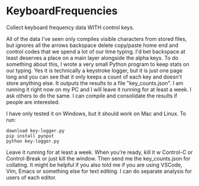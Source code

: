 # KeyboardFrequencies

Collect keyboard frequency data WITH control keys.

All of the data I've seen only compiles visible characters from stored files, but ignores all the arrows backspace delete copy/paste home end and control codes that we spend a lot of our time typing. I'd bet backspace at least deserves a place on a main layer alongside the alpha keys. 
To do something about this, I wrote a very small Python program to keep stats on our typing. Yes it is technically a keystroke logger, but it is just one page long and you can see that it only keeps a count of each key and doesn't store anything else. It outputs the results to a file "key_counts.json".
I am running it right now on my PC and I will leave it running for at least a week. I ask others to do the same. I can compile and consolidate the results if people are interested.

I have only tested it on Windows, but it should work on Mac and Linux.
To run:
```
download key-logger.py
pip install pynput
python key-logger.py
```
Leave it running for at least a week. When you're ready, kill it w Control-C or Control-Break or just kill the window. Then send me the key_counts.json for collating.
It might be helpful if you also told me if you are using VSCode, Vim, Emacs or something else for text editing. I can do separate analysis for users of each editor.
